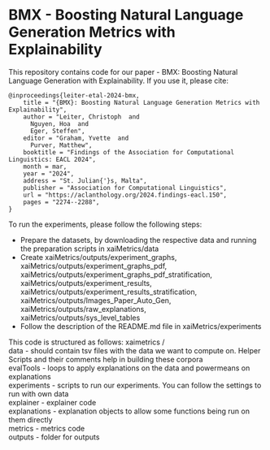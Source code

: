 # BMX - Boosting Natural Language Generation Metrics with Explainability

This repository contains code for our paper - BMX: Boosting Natural Language Generation with Explainability.
If you use it, please cite: 

```
@inproceedings{leiter-etal-2024-bmx,
    title = "{BMX}: Boosting Natural Language Generation Metrics with Explainability",
    author = "Leiter, Christoph  and
      Nguyen, Hoa  and
      Eger, Steffen",
    editor = "Graham, Yvette  and
      Purver, Matthew",
    booktitle = "Findings of the Association for Computational Linguistics: EACL 2024",
    month = mar,
    year = "2024",
    address = "St. Julian{'}s, Malta",
    publisher = "Association for Computational Linguistics",
    url = "https://aclanthology.org/2024.findings-eacl.150",
    pages = "2274--2288",
}

```

To run the experiments, please follow the following steps:

- Prepare the datasets, by downloading the respective data and running the preparation scripts in xaiMetrics/data
- Create xaiMetrics/outputs/experiment_graphs, xaiMetrics/outputs/experiment_graphs_pdf, 
  xaiMetrics/outputs/experiment_graphs_pdf_stratification, xaiMetrics/outputs/experiment_results, 
  xaiMetrics/outputs/experiment_results_stratification, xaiMetrics/outputs/Images_Paper_Auto_Gen, 
  xaiMetrics/outputs/raw_explanations, xaiMetrics/outputs/sys_level_tables
- Follow the description of the README.md file in xaiMetrics/experiments

This code is structured as follows:
xaimetrics /  
data - should contain tsv files with the data we want to compute on. Helper Scripts and their comments help in building these corpora  
evalTools - loops to apply explanations on the data and powermeans on explanations  
experiments - scripts to run our experiments. You can follow the settings to run with own data  
explainer - explainer code  
explanations - explanation objects to allow some functions being run on them directly  
metrics - metrics code  
outputs - folder for outputs